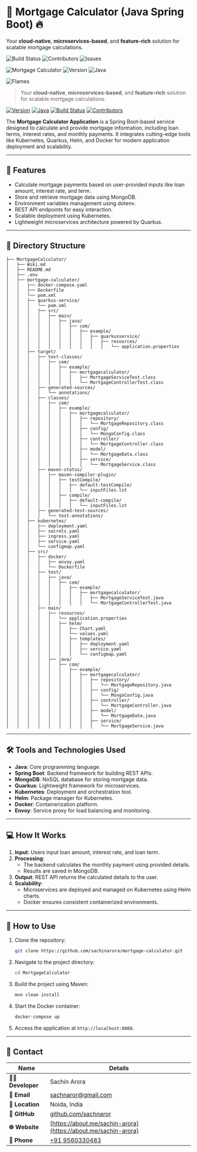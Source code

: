 

# 🚀 Mortgage Calculator (Java Spring Boot) 🔥

Your **cloud-native**, **microservices-based**, and **feature-rich** solution for scalable mortgage calculations.


![Build Status](https://img.shields.io/badge/build-passing-brightgreen) ![Contributors](https://img.shields.io/github/contributors/sachnaror/MortgageCalculator) ![Issues](https://img.shields.io/github/issues/sachnaror/MortgageCalculator)

![Mortgage Calculator](https://img.shields.io/badge/Mortgage-Calculator-blueviolet?style=for-the-badge&logo=springboot)
![Version](https://img.shields.io/badge/version-1.0.0-orange?style=for-the-badge)
![Java](https://img.shields.io/badge/Java-23.0.1-blue?style=for-the-badge&logo=java)

<!-- # 🚀 Mortgage Calculator 🔥 -->

![Flames](https://media.giphy.com/media/3o7abldj0b3rxrZUxW/giphy.gif)

> Your **cloud-native**, **microservices-based**, and **feature-rich** solution for scalable mortgage calculations.

[![Version](https://img.shields.io/badge/version-1.0.0-orange?style=for-the-badge)](https://github.com/sachnaror/MortgageCalculator)
[![Java](https://img.shields.io/badge/Java-23.0.1-blue?style=for-the-badge&logo=java)](https://openjdk.org)
[![Build Status](https://img.shields.io/badge/build-passing-brightgreen)](https://github.com/sachnaror/MortgageCalculator)
[![Contributors](https://img.shields.io/github/contributors/sachnaror/MortgageCalculator)](https://github.com/sachnaror/MortgageCalculator)


The **Mortgage Calculator Application** is a Spring Boot-based service designed to calculate and provide mortgage information, including loan terms, interest rates, and monthly payments. It integrates cutting-edge tools like Kubernetes, Quarkus, Helm, and Docker for modern application deployment and scalability.

---

## 🚀 Features

- Calculate mortgage payments based on user-provided inputs like loan amount, interest rate, and term.
- Store and retrieve mortgage data using MongoDB.
- Environment variables management using dotenv.
- REST API endpoints for easy interaction.
- Scalable deployment using Kubernetes.
- Lightweight microservices architecture powered by Quarkus.

---

## 📂 Directory Structure

```
├── MortgageCalculator/
│   ├── Wiki.md
│   ├── README.md
│   ├── .env
│   ├── mortgage-calculator/
│   │   ├── docker-compose.yaml
│   │   ├── Dockerfile
│   │   └── pom.xml
│   │   ├── quarkus-service/
│   │   │   └── pom.xml
│   │   │   ├── src/
│   │   │   │   ├── main/
│   │   │   │   │   ├── java/
│   │   │   │   │   │   ├── com/
│   │   │   │   │   │   │   ├── example/
│   │   │   │   │   │   │   │   ├── quarkusservice/
│   │   │   │   │   │   │   │   │   ├── resources/
│   │   │   │   │   │   │   │   │   │   └── application.properties
│   │   ├── target/
│   │   │   ├── test-classes/
│   │   │   │   ├── com/
│   │   │   │   │   ├── example/
│   │   │   │   │   │   ├── mortgagecalculator/
│   │   │   │   │   │   │   ├── MortgageServiceTest.class
│   │   │   │   │   │   │   └── MortgageControllerTest.class
│   │   │   ├── generated-sources/
│   │   │   │   └── annotations/
│   │   │   ├── classes/
│   │   │   │   ├── com/
│   │   │   │   │   ├── example/
│   │   │   │   │   │   ├── mortgagecalculator/
│   │   │   │   │   │   │   ├── repository/
│   │   │   │   │   │   │   │   └── MortgageRepository.class
│   │   │   │   │   │   │   ├── config/
│   │   │   │   │   │   │   │   └── MongoConfig.class
│   │   │   │   │   │   │   ├── controller/
│   │   │   │   │   │   │   │   └── MortgageController.class
│   │   │   │   │   │   │   ├── model/
│   │   │   │   │   │   │   │   └── MortgageData.class
│   │   │   │   │   │   │   ├── service/
│   │   │   │   │   │   │   │   └── MortgageService.class
│   │   │   ├── maven-status/
│   │   │   │   ├── maven-compiler-plugin/
│   │   │   │   │   ├── testCompile/
│   │   │   │   │   │   ├── default-testCompile/
│   │   │   │   │   │   │   └── inputFiles.lst
│   │   │   │   │   ├── compile/
│   │   │   │   │   │   ├── default-compile/
│   │   │   │   │   │   │   └── inputFiles.lst
│   │   │   ├── generated-test-sources/
│   │   │   │   └── test-annotations/
│   │   ├── kubernetes/
│   │   │   ├── deployment.yaml
│   │   │   ├── secrets.yaml
│   │   │   ├── ingress.yaml
│   │   │   ├── service.yaml
│   │   │   └── configmap.yaml
│   │   ├── src/
│   │   │   ├── docker/
│   │   │   │   ├── envoy.yaml
│   │   │   │   └── Dockerfile
│   │   │   ├── test/
│   │   │   │   ├── java/
│   │   │   │   │   ├── com/
│   │   │   │   │   │   ├── example/
│   │   │   │   │   │   │   ├── mortgagecalculator/
│   │   │   │   │   │   │   │   ├── MortgageServiceTest.java
│   │   │   │   │   │   │   │   └── MortgageControllerTest.java
│   │   │   ├── main/
│   │   │   │   ├── resources/
│   │   │   │   │   └── application.properties
│   │   │   │   │   ├── helm/
│   │   │   │   │   │   ├── Chart.yaml
│   │   │   │   │   │   └── values.yaml
│   │   │   │   │   │   ├── templates/
│   │   │   │   │   │   │   ├── deployment.yaml
│   │   │   │   │   │   │   ├── service.yaml
│   │   │   │   │   │   │   └── configmap.yaml
│   │   │   │   ├── java/
│   │   │   │   │   ├── com/
│   │   │   │   │   │   ├── example/
│   │   │   │   │   │   │   ├── mortgagecalculator/
│   │   │   │   │   │   │   │   ├── repository/
│   │   │   │   │   │   │   │   │   └── MortgageRepository.java
│   │   │   │   │   │   │   │   ├── config/
│   │   │   │   │   │   │   │   │   └── MongoConfig.java
│   │   │   │   │   │   │   │   ├── controller/
│   │   │   │   │   │   │   │   │   └── MortgageController.java
│   │   │   │   │   │   │   │   ├── model/
│   │   │   │   │   │   │   │   │   └── MortgageData.java
│   │   │   │   │   │   │   │   ├── service/
│   │   │   │   │   │   │   │   │   └── MortgageService.java

```

---

## 🛠️ Tools and Technologies Used

- **Java**: Core programming language.
- **Spring Boot**: Backend framework for building REST APIs.
- **MongoDB**: NoSQL database for storing mortgage data.
- **Quarkus**: Lightweight framework for microservices.
- **Kubernetes**: Deployment and orchestration tool.
- **Helm**: Package manager for Kubernetes.
- **Docker**: Containerization platform.
- **Envoy**: Service proxy for load balancing and monitoring.

---

## 💻 How It Works

1. **Input**: Users input loan amount, interest rate, and loan term.
2. **Processing**:
    - The backend calculates the monthly payment using provided details.
    - Results are saved in MongoDB.
3. **Output**: REST API returns the calculated details to the user.
4. **Scalability**:
    - Microservices are deployed and managed on Kubernetes using Helm charts.
    - Docker ensures consistent containerized environments.

---

## 📝 How to Use

1. Clone the repository:
   ```bash
   git clone https://github.com/sachinarora/mortgage-calculator.git
   ```
2. Navigate to the project directory:
   ```bash
   cd MortgageCalculator
   ```
3. Build the project using Maven:
   ```bash
   mvn clean install
   ```
4. Start the Docker container:
   ```bash
   docker-compose up
   ```
5. Access the application at `http://localhost:8080`.

---

## 📩 Contact

| Name              | Details                             |
|-------------------|-------------------------------------|
| **👨‍💻 Developer**  | Sachin Arora                      |
| **📧 Email**       | [sachnaror@gmail.com](mailto:sachnaror@gmail.com) |
| **📍 Location**    | Noida, India                       |
| **📂 GitHub**      | [github.com/sachnaror](https://github.com/sachnaror) |
| **🌐 Website**     | [https://about.me/sachin-arora](https://about.me/sachin-arora) |
| **📱 Phone**       | [+91 9560330483](tel:+919560330483) |
